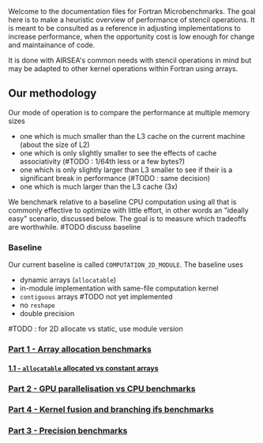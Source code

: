 Welcome to the documentation files for Fortran Microbenchmarks. The goal here is to make a heuristic overview of performance of stencil operations. It is meant to be consulted as a reference in adjusting implementations to increase performance, when the opportunity cost is low enough for change and maintainance of code.

It is done with AIRSEA's common needs with stencil operations in mind but may be adapted to other kernel operations within Fortran using arrays.

## Our methodology
Our mode of operation is to compare the performance at multiple memory sizes
 - one which is much smaller than the L3 cache on the current machine (about the size of L2)
 - one which is only slightly smaller  to see the effects of cache associativity (#TODO : 1/64th less or a few bytes?)
 - one which is only slightly larger than L3 smaller to see if their is a significant break in performance (#TODO : same decision)
 - one which is much larger than the L3 cache (3x)

We benchmark relative to a baseline CPU computation using all that is commonly effective to optimize with little effort, in other words an "ideally easy" scenario, discussed below. The goal is to measure which tradeoffs are worthwhile. #TODO discuss baseline

### Baseline
Our current baseline is called ``COMPUTATION_2D_MODULE``.
The baseline uses
- dynamic arrays (``allocatable``)
- in-module implementation with same-file computation kernel
- ``contiguous`` arrays #TODO not yet implemented
- no ``reshape``
- double precision

#TODO : for 2D allocate vs static, use module version



### [Part 1 - Array allocation benchmarks](01_array_alloc.md)
#### [1.1 - ``allocatable`` allocated vs constant arrays](01_array_alloc.md#allocatable-benchmark--allocatable-allocated-vs-constant-arrays)

### [Part 2 - GPU parallelisation vs CPU benchmarks](02_gpu_cpu.md)

### [Part 4 - Kernel fusion and branching ifs benchmarks](03_kernel_fusion_branching_ifs.md)

### [Part 3 - Precision benchmarks](04_precision.md)

